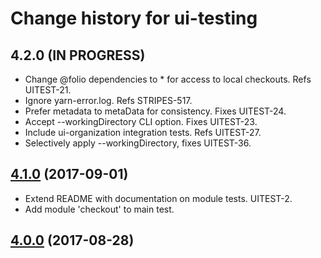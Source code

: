 # Change history for ui-testing

## 4.2.0 (IN PROGRESS)
* Change @folio dependencies to * for access to local checkouts. Refs UITEST-21.
* Ignore yarn-error.log. Refs STRIPES-517.
* Prefer metadata to metaData for consistency. Fixes UITEST-24.
* Accept --workingDirectory CLI option. Fixes UITEST-23.
* Include ui-organization integration tests. Refs UITEST-27.
* Selectively apply --workingDirectory, fixes UITEST-36.

## [4.1.0](https://github.com/folio-org/ui-testing/tree/v4.0.0) (2017-09-01)

* Extend README with documentation on module tests. UITEST-2.
* Add module 'checkout' to main test.

## [4.0.0](https://github.com/folio-org/ui-testing/tree/v4.0.0) (2017-08-28)
